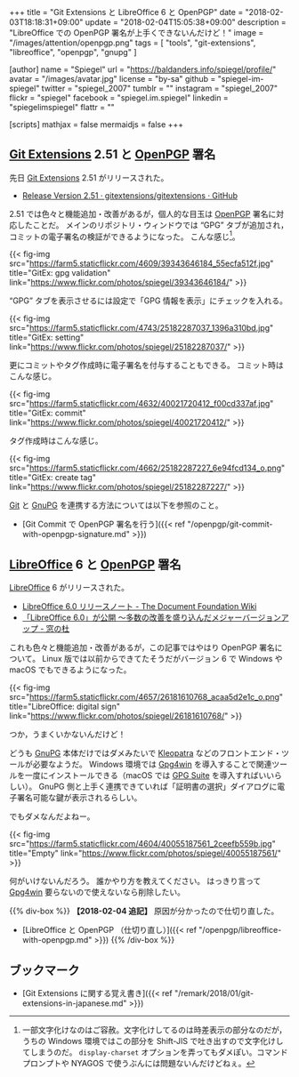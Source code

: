 +++
title = "Git Extensions と LibreOffice 6 と OpenPGP"
date =  "2018-02-03T18:18:31+09:00"
update =  "2018-02-04T15:05:38+09:00"
description = "LibreOffice での OpenPGP 署名が上手くできないんだけど！"
image = "/images/attention/openpgp.png"
tags        = [ "tools", "git-extensions", "libreoffice", "openpgp", "gnupg" ]

[author]
  name      = "Spiegel"
  url       = "https://baldanders.info/spiegel/profile/"
  avatar    = "/images/avatar.jpg"
  license   = "by-sa"
  github    = "spiegel-im-spiegel"
  twitter   = "spiegel_2007"
  tumblr    = ""
  instagram = "spiegel_2007"
  flickr    = "spiegel"
  facebook  = "spiegel.im.spiegel"
  linkedin  = "spiegelimspiegel"
  flattr    = ""

[scripts]
  mathjax = false
  mermaidjs = false
+++

## [Git Extensions] 2.51 と [OpenPGP] 署名

先日 [Git Extensions] 2.51 がリリースされた。

- [Release Version 2.51 · gitextensions/gitextensions · GitHub](https://github.com/gitextensions/gitextensions/releases/tag/v2.51)

2.51 では色々と機能追加・改善があるが，個人的な目玉は [OpenPGP] 署名に対応したことだ。
メインのリポジトリ・ウィンドウでは “GPG” タブが追加され，コミットの電子署名の検証ができるようになった。
こんな感じ[^v1]。

[^v1]: 一部文字化けなのはご容赦。文字化けしてるのは時差表示の部分なのだが，うちの Windows 環境ではこの部分を Shift-JIS で吐き出すので文字化けしてしまうのだ。 `display-charset` オプションを弄ってもダメぽい。コマンドプロンプトや NYAGOS で使うぶんには問題ないんだけどねぇ。

{{< fig-img src="https://farm5.staticflickr.com/4609/39343646184_55ecfa512f.jpg" title="GitEx: gpg validation" link="https://www.flickr.com/photos/spiegel/39343646184/" >}}

“GPG” タブを表示させるには設定で「GPG 情報を表示」にチェックを入れる。

{{< fig-img src="https://farm5.staticflickr.com/4743/25182287037_1396a310bd.jpg" title="GitEx: setting" link="https://www.flickr.com/photos/spiegel/25182287037/" >}}

更にコミットやタグ作成時に電子署名を付与することもできる。
コミット時はこんな感じ。

{{< fig-img src="https://farm5.staticflickr.com/4632/40021720412_f00cd337af.jpg" title="GitEx: commit" link="https://www.flickr.com/photos/spiegel/40021720412/" >}}

タグ作成時はこんな感じ。

{{< fig-img src="https://farm5.staticflickr.com/4662/25182287227_6e94fcd134_o.png" title="GitEx: create tag" link="https://www.flickr.com/photos/spiegel/25182287227/" >}}

[Git] と [GnuPG] を連携する方法については以下を参照のこと。

- [Git Commit で OpenPGP 署名を行う]({{< ref "/openpgp/git-commit-with-openpgp-signature.md" >}})

## [LibreOffice] 6 と [OpenPGP] 署名

[LibreOffice] 6 がリリースされた。

- [LibreOffice 6.0 リリースノート - The Document Foundation Wiki](https://wiki.documentfoundation.org/ReleaseNotes/6.0/ja)
- [「LibreOffice 6.0」が公開 ～多数の改善を盛り込んだメジャーバージョンアップ - 窓の杜](https://forest.watch.impress.co.jp/docs/news/1104230.html)

これも色々と機能追加・改善があるが，この記事ではやはり OpenPGP 署名について。
Linux 版では以前からできてたそうだがバージョン 6 で Windows や macOS でもできるようになった。

{{< fig-img src="https://farm5.staticflickr.com/4657/26181610768_acaa5d2e1c_o.png" title="LibreOffice: digital sign" link="https://www.flickr.com/photos/spiegel/26181610768/" >}}

つか，うまくいかないんだけど！

どうも [GnuPG] 本体だけではダメみたいで [Kleopatra] などのフロントエンド・ツールが必要なようだ。
Windows 環境では [Gpg4win] を導入することで関連ツールを一度にインストールできる（macOS では [GPG Suite](https://gpgtools.org/) を導入すればいいらしい）。
GnuPG 側と上手く連携できていれば「証明書の選択」ダイアログに電子署名可能な鍵が表示されるらしい。

でもダメなんだよねー。

{{< fig-img src="https://farm5.staticflickr.com/4604/40055187561_2ceefb559b.jpg" title="Empty" link="https://www.flickr.com/photos/spiegel/40055187561/" >}}

何がいけないんだろう。
誰かやり方を教えてください。
はっきり言って [Gpg4win] 要らないので使えないなら削除したい。

{{% div-box %}}
**【2018-02-04 追記】** 原因が分かったので仕切り直した。

- [LibreOffice と OpenPGP （仕切り直し）]({{< ref "/openpgp/libreoffice-with-openpgp.md" >}})
{{% /div-box %}}

## ブックマーク

- [Git Extensions に関する覚え書き]({{< ref "/remark/2018/01/git-extensions-in-japanese.md" >}})

[Git Extensions]: http://gitextensions.github.io/ "Git Extensions | Git Extensions is a graphical user interface for Git that allows you to control Git without using the commandline"
[OpenPGP]: http://openpgp.org/
[GnuPG]: https://gnupg.org/ "The GNU Privacy Guard"
[Git]: https://git-scm.com/ "Git"
[LibreOffice]: https://www.libreoffice.org/ "LibreOffice - Free Office Suite - Fun Project - Fantastic People"
[Kleopatra]: https://www.kde.org/applications/utilities/kleopatra/ "KDE - Kleopatra - Certificate Manager and Unified Crypto GUI"
[Gpg4win]: https://www.gpg4win.org/ "Gpg4win - Secure email and file encryption with GnuPG for Windows"
